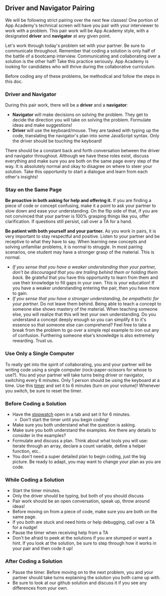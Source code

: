 ## Driver and Navigator Pairing

We will be following strict pairing over the next few classes!
One portion of App Academy's technical screen will have you pair with your interviewer
to work with a problem. This pair work will be App Academy style, with a designated
**driver** and **navigator** at any given point.

Let's work through today's problem set with your partner. Be sure to communicate throughout.
Remember that coding a solution is only half of the battle of a bootcamp interview.
Communicating and collaborating over a solution is the other half! Take this
practice seriously. App Academy is looking for candidates who will thrive during the
collaborative curriculum.

Before coding any of these problems, be methodical and follow the steps in this doc.

### Driver and Navigator

During this pair work, there will be a **driver** and a **navigator**:

- **Navigator** will make decisions on solving the problem. They get to decide the
direction you will take on solving the problem. Formulate ideas and make suggestions!
- **Driver** will use the keyboard/mouse. They are tasked with typing up the code,
translating the navigator's plan into some JavaScript syntax. Only the driver should
be touching the keyboard!

There should be a constant back and forth conversation between the driver and navigator
throughout. Although we have these roles exist, discuss everything and make sure you are both
on the same page every step of the way. It is absolutely normal and okay to disagree
on where to steer your solution. Take this opportunity to start a dialogue and learn
from each other's insights!

### Stay on the Same Page

**Be proactive in both asking for help and offering it.**
If you are finding a piece of code or concept confusing, make it a point to ask
your partner to slow down and ease your understanding. On the flip side of that,
if you are not convinced that your partner is 100% grasping things like you, offer
clarification. If questions still persist, call over a TA for a hand.

**Be patient with both yourself and your partner.**
As you work in pairs, it is very important to stay respectful and positive. Listen
to your partner and be receptive to what they have to say. When learning new concepts
and solving unfamiliar problems, it is normal to struggle. In most pairing scenarios,
one student may have a stronger grasp of the material. This is normal.
- *If you sense that you have a weaker understanding than your partner, don't be discouraged
that you are trailing behind them or holding them back.* Be grateful that you have
this opportunity to learn from them and use their knowledge to fill gaps in your own.
This is your education! If you have a weaker understanding entering the pair,
then you have more to gain.
- *If you sense that you have a stronger understanding, be empathetic for your partner.*
Do not leave them behind. Being able to teach a concept to someone else shows mastery
of the material. When teaching someone else, you will realize that this will
test your own understanding. Do you understand a concept deeply enough so you can
simplify it to it's essence so that someone else can comprehend? Feel free to
take a break from the problem to go over a simple repl example to iron out any
of confusion. Furthering someone else's knowledge is also extremely rewarding.
Trust us.

### Use Only a Single Computer

To really get into the spirit of collaborating, you and your partner will be writing
code using a single computer (rock-paper-scissors for whose to use?).
You and your partner will take turns being driver or navigator, switching every 6 minutes.
Only 1 person should be using the keyboard at a time. Use this [timer][timer] and set it to 6
minutes (turn on your volume)! Whenever you switch, be sure to reset the timer.

### Before Coding a Solution

- Have the [stopwatch][timer] open in a tab and set it for 6 minutes.
  - Don't start the timer until you begin coding!
- Make sure you both understand what the question is asking.
- Make sure you both understand the examples. Are there any details to consider
in the examples?
- Formulate and discuss a plan. Think about what tools you will use: iterate through
an array, declare a count variable, define a helper function, etc..
- You don't need a super detailed plan to begin coding, just the big picture.
Be ready to adapt, you may want to change your plan as you are code.

### While Coding a Solution

- Start the timer minutes.
- Only the driver should be typing, but both of you should discuss
- Pair work should be an open conversation, speak up, throw around ideas!
- Before moving on from a piece of code, make sure you are both on the same page.
- If you both are stuck and need hints or help debugging, call over a TA for a nudge!
- Pause the timer when receiving help from a TA
- Don't be afraid to peek at the solutions if you are stumped or want a hint.
If you look at the solution, be sure to step through how it works in your pair
and then code it up!

### After Coding a Solution

- Pause the timer. Before moving on to the next problem, you and your partner should take turns
explaining the solution you both came up with.
- Be sure to look at our github solution and discuss it if you see any differences from
your own.


[timer]: http://www.online-stopwatch.com/countdown-timer/
